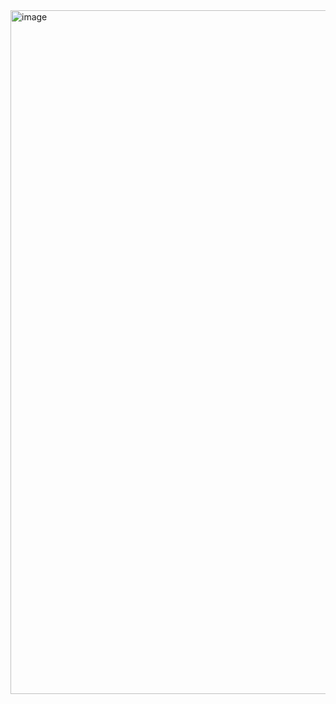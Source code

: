 <img width="1094" alt="image" src="https://github.com/user-attachments/assets/5800ca78-f26c-4036-8109-8be538a889b7">
